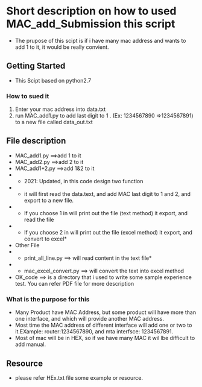 # Short description on how to used MAC_add_Submission this script
* The prupose of this scipt is if i have many mac address and wants to add 1 to it, it would be really convient. 
 
## Getting Started

* This Scipt based on python2.7
### How to sued it
1) Enter your mac address into data.txt
2) run  MAC_add1.py to add last digit to 1 . (Ex: 1234567890 =>1234567891) to a new file called data_out.txt 


## File description
* MAC_add1.py ==>add 1 to it
* MAC_add2.py ==>add 2 to it
* MAC_add1+2.py ==>add 1&2 to it
* * 2021: Updated, in this code design two function 
* * it will first read the data.text, and add MAC last digit to 1 and 2, and export to a new file.
* * If you choose 1 in will print out the file (text method) it export, and read the file 
* * If you choose 2 in will print out the file (excel method) it export, and convert to excel*   
* Other File
* * print_all_line.py   ==> will read content in the text file* 
* * mac_excel_convert.py   ==> will convert the text into excel method
* OK_code ==> is a directory that i used to write some sample experience test. You can refer PDF file for more description


### What is the purpose for this
* Many Product have MAC Address, but some product will have more than one interface, and which will provide another MAC address. 
* Most time the MAC address of different interface will add one or two to it.EXample: router:1234567890, and mta interfsce: 1234567891. 
* Most of mac will be in HEX, so if we have many MAC it wil lbe difficult to add manual. 


## Resource

* please refer HEx.txt file some example or resource. 
